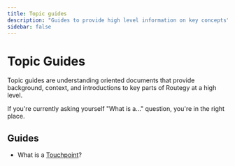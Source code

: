```yaml
---
title: Topic guides
description: "Guides to provide high level information on key concepts"
sidebar: false
---
```


# Topic Guides

Topic guides are understanding oriented documents that provide background, context, and introductions to key parts of Routegy at a high level.

If you're currently asking yourself "What is a..." question, you're in the right place.

## Guides

* What is a [Touchpoint](/topic/touchpoints)?
